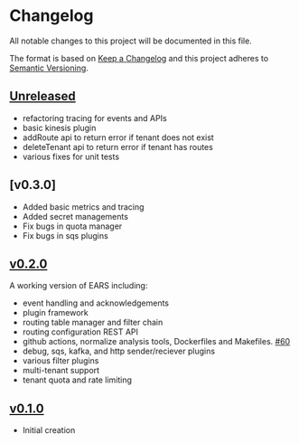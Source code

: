 # Changelog
All notable changes to this project will be documented in this file.

The format is based on [Keep a Changelog](http://keepachangelog.com/en/1.0.0/)
and this project adheres to [Semantic Versioning](http://semver.org/spec/v2.0.0.html).

## [Unreleased]
- refactoring tracing for events and APIs
- basic kinesis plugin
- addRoute api to return error if tenant does not exist
- deleteTenant api to return error if tenant has routes
- various fixes for unit tests

## [v0.3.0]
- Added basic metrics and tracing
- Added secret managements
- Fix bugs in quota manager
- Fix bugs in sqs plugins

## [v0.2.0]

A working version of EARS including:
- event handling and acknowledgements
- plugin framework
- routing table manager and filter chain
- routing configuration REST API  
- github actions, normalize analysis tools, Dockerfiles and Makefiles. [#60](https://github.com/xmidt-org/ears/pull/60)
- debug, sqs, kafka, and http sender/reciever plugins
- various filter plugins
- multi-tenant support
- tenant quota and rate limiting


## [v0.1.0]

* Initial creation

[Unreleased]: https://github.com/xmidt-org/ears/compare/v0.2.0..HEAD
[v0.2.0]: https://github.com/xmidt-org/ears/compare/v0.1.0...v0.2.0
[v0.1.0]: https://github.com/xmidt-org/ears/compare/aab401079d1826abe069f3f7e8516371a440bafc...v0.1.0
